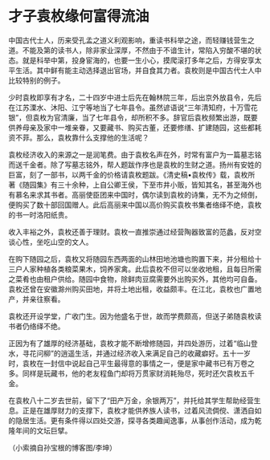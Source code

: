 # 才子袁枚缘何富得流油

中国古代士人，历来受孔孟之道义利观影响，重读书科举之途，而轻赚钱营生之道。不能及第的读书人，除非家业深厚，不然由于不谙生计，常陷入穷酸不堪的状态。就是科举中第，投身宦海的，也要一生小心，摸爬滚打多年之后，方得安享太平生活。其中鲜有能主动选择退出官场，并自食其力者。袁枚则是中国古代士人中比较特别的例子。 

少时袁枚即享有才名，二十四岁中进士后先在翰林院三年，后出京外放县令，先后在江苏溧水、沐阳、江宁等地当了七年县令。虽然谚语说“三年清知府，十万雪花银”，但袁枚为官清廉，当了七年县令，却所积不多。辞官后袁枚频繁出游，既要供养母亲及家中一堆亲眷，又要藏书、购买古董，还要修缮、扩建随园，这些都耗资不菲。那么，袁枚靠什么支撑他的生活呢？ 

袁枚经济收入的来源之一是润笔费。由于袁枚名声在外，时常有富户为一篇墓志铭而送千金者。除了写墓志铭外，帮人题跋作序也是袁枚的生财之道。扬州有安姓的巨富，刻了一部书，以两千金的价格请袁枚题跋。《清史稿•袁枚传》载，袁枚所著《随园集》有三十余种，上自公卿王侯，下至市井小贩，皆知其名，甚至海外也有慕名来求其书者。高丽使臣团来中国时，偶尔读到袁枚的诗集，无不为之倾倒，便购买了数十部回国赠人。此后高丽来中国以高价购买袁枚书集者络绎不绝，袁枚的书一时洛阳纸贵。 

收入丰裕之外，袁枚还善于理财。袁枚一直推崇通过经营陶器致富的范蠡，反对空谈心性，坐吃山空的文人。 

在购下随园之后，袁枚又将随园东西两面的山林田地池塘也购置下来，并分租给十三户人家种植各类粮菜果木，饲养家禽。此后袁枚不但可以坐收地租，且每日所需之菜肴也由租户供给。随园中食物，除鲜肉豆腐需要外出购买外，其他均可自备。袁枚还曾在安徽滁州购买田地，并将土地出租，收益颇丰。在江北，袁枚也广置地产，并亲往察看。 

袁枚还开设学堂，广收门生。因为他盛名于世，故而学费颇高，但送子弟随袁枚读书者仍络绎不绝。 

正因为有了雄厚的经济基础，袁枚才能不断增修随园，并四处游历，过着“临山登水，寻花问柳”的逍遥生活，并通过经济收入来满足自己的收藏癖好。五十一岁时，袁枚在一封信中说起自己平生最得意的事情之一，便是家中藏书已有万卷之多。同样是玩藏书，他的老友程鱼门却将万贯家财消耗殆尽，死时还欠袁枚五千金。 

在袁枚八十二岁去世前，留下了“田产万金，余银两万”，并托给其学生帮助经营生息。正是在雄厚财力的支撑下，袁枚才能供养族人读书，过着风流倜傥、潇洒自如的隐居生活。更有条件得以四处交游，探寻各类趣闻逸事，从事创作活动，成为乾隆年间的文坛巨擘。 

（小索摘自孙宝根的博客图/李坤）